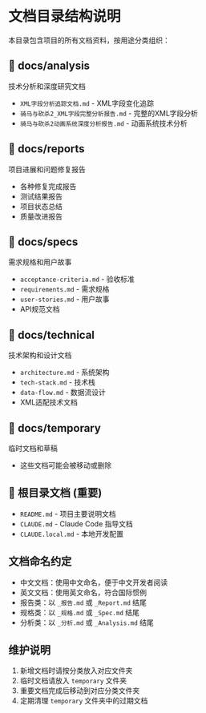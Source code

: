 # 文档目录结构说明

本目录包含项目的所有文档资料，按用途分类组织：

## 📁 docs/analysis
技术分析和深度研究文档
- `XML字段分析追踪文档.md` - XML字段变化追踪
- `骑马与砍杀2_XML字段完整分析报告.md` - 完整的XML字段分析
- `骑马与砍杀2动画系统深度分析报告.md` - 动画系统技术分析

## 📁 docs/reports
项目进展和问题修复报告
- 各种修复完成报告
- 测试结果报告
- 项目状态总结
- 质量改进报告

## 📁 docs/specs
需求规格和用户故事
- `acceptance-criteria.md` - 验收标准
- `requirements.md` - 需求规格
- `user-stories.md` - 用户故事
- API规范文档

## 📁 docs/technical
技术架构和设计文档
- `architecture.md` - 系统架构
- `tech-stack.md` - 技术栈
- `data-flow.md` - 数据流设计
- XML适配技术文档

## 📁 docs/temporary
临时文档和草稿
- 这些文档可能会被移动或删除

## 📄 根目录文档 (重要)
- `README.md` - 项目主要说明文档
- `CLAUDE.md` - Claude Code 指导文档
- `CLAUDE.local.md` - 本地开发配置

## 文档命名约定
- 中文文档：使用中文命名，便于中文开发者阅读
- 英文文档：使用英文命名，符合国际惯例
- 报告类：以 `_报告.md` 或 `_Report.md` 结尾
- 规格类：以 `_规格.md` 或 `_Spec.md` 结尾
- 分析类：以 `_分析.md` 或 `_Analysis.md` 结尾

## 维护说明
1. 新增文档时请按分类放入对应文件夹
2. 临时文档请放入 `temporary` 文件夹
3. 重要文档完成后移动到对应分类文件夹
4. 定期清理 `temporary` 文件夹中的过期文档